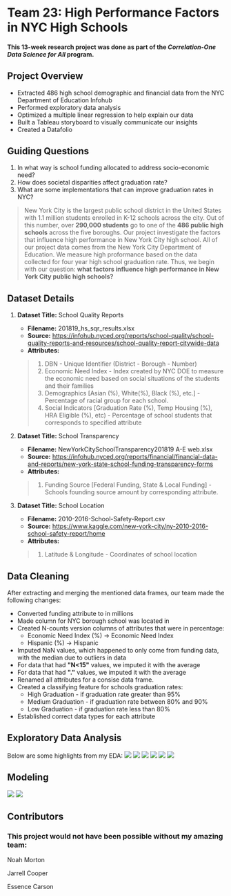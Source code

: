 # Team 23: High Performance Factors in NYC High Schools

#### This 13-week research project was done as part of the *Correlation-One Data Science for All* program.
## Project Overview
* Extracted 486 high school demographic and financial data from the NYC Department of Education Infohub
* Performed exploratory data analysis
* Optimized a multiple linear regression to help explain our data
* Built a Tableau storyboard to visually communicate our insights
* Created a Datafolio

## Guiding Questions
1. In what way is school funding allocated to address socio-economic need?
2. How does societal disparities affect graduation rate? 
3. What are some implementations that can improve graduation rates in NYC?

>New York City is the largest public school district in the United States with 1.1 million students enrolled in K-12 schools across the city. Out of this number, over **290,000 students** go to one of the **486 public high schools** across the five boroughs. Our project investigate the factors that influence high performance in New York City high school. All of our project data comes from the New York City Department of Education. We measure high proformance based on the data collected for four year high school graduation rate. Thus, we begin with our question: **what factors influence high performance in New York City public high schools?** 

## Dataset Details
1. **Dataset Title:** School Quality Reports
    * **Filename:** 201819_hs_sqr_results.xlsx
    * **Source:** https://infohub.nyced.org/reports/school-quality/school-quality-reports-and-resources/school-quality-report-citywide-data
    * **Attributes:** 
    >  1. DBN - Unique Identifier (District - Borough - Number)
    >  2. Economic Need Index - Index created by NYC DOE to measure the economic need based on social situations of the students and their families
    >  3. Demographics [Asian (%), White(%), Black (%), etc.] - Percentage of racial group for each school.
    >  4. Social Indicators [Graduation Rate (%), Temp Housing (%), HRA Eligible (%), etc) - Percentage of school students that corresponds to specified attribute


2. **Dataset Title:** School Transparency
    * **Filename:** NewYorkCitySchoolTransparency201819 A-E web.xlsx
    * **Source:** https://infohub.nyced.org/reports/financial/financial-data-and-reports/new-york-state-school-funding-transparency-forms
    * **Attributes:** 
    >  1. Funding Source [Federal Funding, State & Local Funding] - Schools founding source amount by corresponding attribute.

    
3. **Dataset Title:** School Location
    * **Filename:** 2010-2016-School-Safety-Report.csv
    * **Source:** https://www.kaggle.com/new-york-city/ny-2010-2016-school-safety-report/home
    * **Attributes:** 
    >  1. Latitude & Longitude - Coordinates of school location

## Data Cleaning
After extracting and merging the mentioned data frames, our team made the following changes:
* Converted funding attribute to in millions 
* Made column for NYC borough school was located in
* Created N-counts version columns of attributes that were in percentage:
  *   Economic Need Index (%) -> Economic Need Index
  *   Hispanic (%) -> Hispanic
* Imputed NaN values, which happened to only come from funding data, with the median due to outliers in data
* For data that had **"N<15"** values, we imputed it with the average
* For data that had **"."** values, we imputed it with the average
* Renamed all attributes for a consise data frame.
* Created a classifying feature for schools graduation rates:
  * High Graduation - if graduation rate greater than 95%
  * Medium Graduation -  if graduation rate between 80% and 90%
  * Low Graduation -  if graduation rate less than 80%
* Established correct data types for each attribute

## Exploratory Data Analysis
Below are some highlights from my EDA:
![](images/correlation_matrix.png)
![](images/grad_temp_scatter.png)
![](images/features_boxplot.png)
![](images/funding_scatterplot.png)
![](images/features_histogram.png)
![](images/funding_borough.png)

## Modeling
![](images/OLS_results.png)
![](images/classification_analysis.png)

## Contributors
### **This project would not have been possible without my amazing team:**

Noah Morton

Jarrell Cooper

Essence Carson




